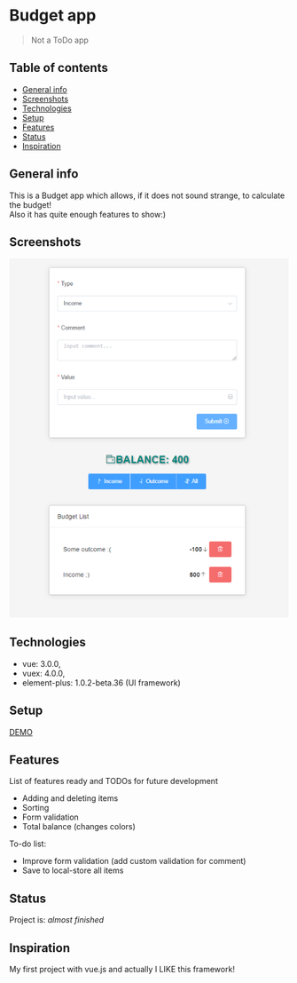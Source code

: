 # Budget app
> Not a ToDo app

## Table of contents
* [General info](#general-info)
* [Screenshots](#screenshots)
* [Technologies](#technologies)
* [Setup](#setup)
* [Features](#features)
* [Status](#status)
* [Inspiration](#inspiration)

## General info
This is a Budget app which allows, if it does not sound strange, to calculate the budget!   
Also it has quite enough features to show:)


## Screenshots
![Example screenshot](./screenshots/illustration.png)

## Technologies
* vue: 3.0.0,
* vuex: 4.0.0,
* element-plus: 1.0.2-beta.36 (UI framework)

## Setup
[DEMO](https://ic3top.github.io/Vue-path/budget-app/dist/)

## Features
List of features ready and TODOs for future development
* Adding and deleting items
* Sorting
* Form validation
* Total balance (changes colors)

To-do list:
* Improve form validation (add custom validation for comment)
* Save to local-store all items

## Status
Project is: _almost finished_

## Inspiration
My first project with vue.js and actually I LIKE this framework!
